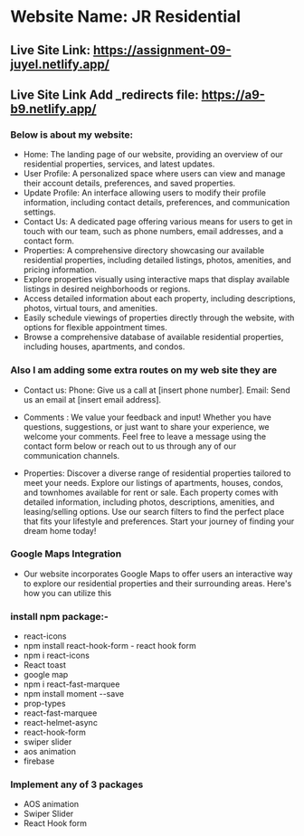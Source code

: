 # Website Name: JR Residential

## Live Site Link: https://assignment-09-juyel.netlify.app/
## Live Site Link Add _redirects file: https://a9-b9.netlify.app/

### Below is about my website:

- Home: The landing page of our website, providing an overview of our residential properties, services, and latest updates.
- User Profile: A personalized space where users can view and manage their account details, preferences, and saved properties.
- Update Profile: An interface allowing users to modify their profile information, including contact details, preferences, and communication settings.
- Contact Us: A dedicated page offering various means for users to get in touch with our team, such as phone numbers, email addresses, and a contact form.
- Properties: A comprehensive directory showcasing our available residential properties, including detailed listings, photos, amenities, and pricing information.
- Explore properties visually using interactive maps that display available listings in desired neighborhoods or regions.
- Access detailed information about each property, including descriptions, photos, virtual tours, and amenities.
- Easily schedule viewings of properties directly through the website, with options for flexible appointment times.
- Browse a comprehensive database of available residential properties, including houses, apartments, and condos.

### Also I am adding some extra routes on my web site they are

- Contact us:
Phone: Give us a call at [insert phone number].
Email: Send us an email at [insert email address]. 

- Comments : We value your feedback and input! Whether you have questions, suggestions, or just want to share your experience, we welcome your comments. Feel free to leave a message using the contact form below or reach out to us through any of our communication channels.
- Properties: Discover a diverse range of residential properties tailored to meet your needs. Explore our listings of apartments, houses, condos, and townhomes available for rent or sale. Each property comes with detailed information, including photos, descriptions, amenities, and leasing/selling options. Use our search filters to find the perfect place that fits your lifestyle and preferences. Start your journey of finding your dream home today!

### Google Maps Integration

- Our website incorporates Google Maps to offer users an interactive way to explore our residential properties and their surrounding areas. Here's how you can utilize this

### install npm package:-

- react-icons
- npm install react-hook-form - react hook form
- npm i react-icons
- React toast
- google map
- npm i react-fast-marquee
- npm install moment --save
- prop-types
- react-fast-marquee
- react-helmet-async
- react-hook-form
- swiper slider
- aos animation
- firebase

### Implement any of 3 packages

- AOS animation
- Swiper Slider
- React Hook form

